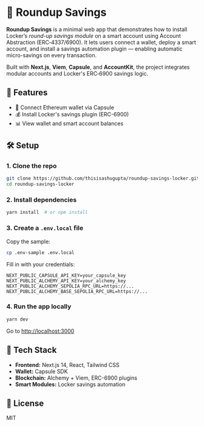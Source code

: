 # 🧠 Roundup Savings

**Roundup Savings** is a minimal web app that demonstrates how to install Locker’s *round-up savings module* on a smart account using Account Abstraction (ERC‑4337/6900). It lets users connect a wallet, deploy a smart account, and install a savings automation plugin — enabling automatic micro-savings on every transaction.

Built with **Next.js**, **Viem**, **Capsule**, and **AccountKit**, the project integrates modular accounts and Locker's ERC‑6900 savings logic.

## 🚀 Features

* 🔐 Connect Ethereum wallet via Capsule
* 💰 Install Locker's savings plugin (ERC-6900)
* 📊 View wallet and smart account balances

## 🛠️ Setup

### 1. Clone the repo

```bash
git clone https://github.com/thisisashugupta/roundup-savings-locker.git
cd roundup-savings-locker
```

### 2. Install dependencies

```bash
yarn install  # or npm install
```

### 3. Create a `.env.local` file

Copy the sample:

```bash
cp .env-sample .env.local
```

Fill in with your credentials:

```env
NEXT_PUBLIC_CAPSULE_API_KEY=your_capsule_key
NEXT_PUBLIC_ALCHEMY_API_KEY=your_alchemy_key
NEXT_PUBLIC_ALCHEMY_SEPOLIA_RPC_URL=https://...
NEXT_PUBLIC_ALCHEMY_BASE_SEPOLIA_RPC_URL=https://...
```

### 4. Run the app locally

```bash
yarn dev
```

Go to [http://localhost:3000](http://localhost:3000)

## 🔗 Tech Stack

* **Frontend:** Next.js 14, React, Tailwind CSS
* **Wallet:** Capsule SDK
* **Blockchain:** Alchemy + Viem, ERC-6900 plugins
* **Smart Modules:** Locker savings automation

## 📄 License

MIT
